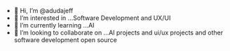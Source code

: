 - 👋 Hi, I’m @adudajeff
- 👀 I’m interested in ...Software Development and UX/UI
- 🌱 I’m currently learning ...AI
- 💞️ I’m looking to collaborate on ...AI projects and ui/ux projects and other software development open source
